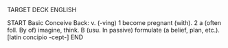 TARGET DECK
ENGLISH

START
Basic
Conceive
Back: v. (-ving) 1 become pregnant (with). 2 a (often foll. By of) imagine, think. B (usu. In passive) formulate (a belief, plan, etc.). [latin concipio -cept-]
END
